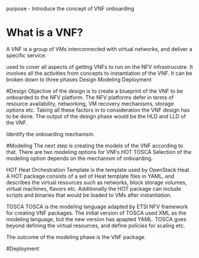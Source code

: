 purpose - Introduce the concept of VNF onboarding






# What is a VNF?

A VNF is a group of VMs interconnected with virtual networks, and deliver a specific service. 



used to cover all aspects of getting VNFs to run on the NFV infrastrucutre. It involves all the activities from concepts to instantiation of the VNF. It can be broken down to three phases
Design
Modeling
Deployment

#Design
Objective of the design is to create a blueprint of the VNF to be onboarded to the NFV platform. The NFV platforms defer in terms of resource availability, networking, VM recovery mechanisms, storage options etc. Taking all these factors in to consideration the VNF design has to be done.
The output of the design phase would be the HLD and LLD of the VNF.

Identify the onboarding mechanism.

#Modeling
The next step is creating the models of the VNF according to that. There are two modeling options for VNFs
HOT
TOSCA
Selection of the modeling option depends on the mechanism of onboarding.

HOT
Heat Orchestration Template is the template used by OpenStack Heat. A HOT package consists of a set of Heat template files in YAML, and describes the virtual resources such as networks, block storage volumes, virtual machines, flavors etc. Additionally the HOT package can include scripts and binaries that would be loaded to VMs after instantiation.

TOSCA
TOSCA is the modeling language adapted by ETSI NFV framework for creating VNF packages. The initial version of TOSCA used XML as the modeling language, but the new version has apapted YAML. TOSCA goes beyond defining the virtual resources, and define policies for scaling etc.

The outcome of the modeling phase is the VNF package.

#Deployment

